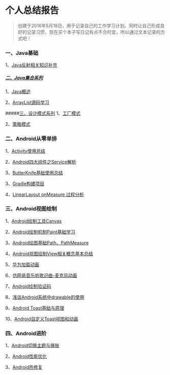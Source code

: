 # 个人总结报告
>创建于2016年5月18日，用于记录自己的工作学习计划。同时让自己形成良好的记录习惯，现在买个本子写日记有点不合时宜，所以通过文本记录的方式吧！


### 一、Java基础

1、[Java反射相关知识补充](https://github.com/dengshiwei/work-summary/blob/master/work-blog/Java%E5%9F%BA%E7%A1%80%E7%9F%A5%E8%AF%86/Java%E5%8F%8D%E5%B0%84%E7%9B%B8%E5%85%B3%E7%9F%A5%E8%AF%86%E8%A1%A5%E5%85%85.md)

##### [二、Java集合系列](https://github.com/dengshiwei/work-summary/tree/master/work-blog/Java%E5%9F%BA%E7%A1%80%E7%9F%A5%E8%AF%86/Java%E9%9B%86%E5%90%88)
1、[Java概述](https://github.com/dengshiwei/work-summary/blob/master/work-blog/Java%E5%9F%BA%E7%A1%80%E7%9F%A5%E8%AF%86/Java%E9%9B%86%E5%90%88/Java%E9%9B%86%E5%90%88%E6%A6%82%E8%BF%B0.md)

2、[ArrayList源码学习](https://github.com/dengshiwei/work-summary/blob/master/work-blog/Java%E5%9F%BA%E7%A1%80%E7%9F%A5%E8%AF%86/Java%E9%9B%86%E5%90%88/ArrayList%E6%BA%90%E7%A0%81%E5%AD%A6%E4%B9%A0.md)

#####[三、设计模式系列](https://github.com/dengshiwei/work-summary/tree/master/work-blog/Java%E5%9F%BA%E7%A1%80%E7%9F%A5%E8%AF%86/%E8%AE%BE%E8%AE%A1%E6%A8%A1%E5%BC%8F)
1、[工厂模式](https://github.com/dengshiwei/work-summary/tree/master/work-blog/Java%E5%9F%BA%E7%A1%80%E7%9F%A5%E8%AF%86/%E8%AE%BE%E8%AE%A1%E6%A8%A1%E5%BC%8F/%E5%B7%A5%E5%8E%82%E6%A8%A1%E5%BC%8F)

2、[策略模式](https://github.com/dengshiwei/work-summary/tree/master/work-blog/Java%E5%9F%BA%E7%A1%80%E7%9F%A5%E8%AF%86/%E8%AE%BE%E8%AE%A1%E6%A8%A1%E5%BC%8F/%E7%AD%96%E7%95%A5%E6%A8%A1%E5%BC%8F)

### 二、Android从零单排
1、[Activity使用总结](https://github.com/dengshiwei/work-summary/blob/master/work-blog/Android%E4%BB%8E%E9%9B%B6%E5%8D%95%E6%8E%92/Activity%E4%BD%BF%E7%94%A8%E6%80%BB%E7%BB%93.md)

2、[Android四大组件之Service解析](https://github.com/dengshiwei/work-summary/blob/master/work-blog/Android%E4%BB%8E%E9%9B%B6%E5%8D%95%E6%8E%92/Android%E5%9B%9B%E5%A4%A7%E7%BB%84%E4%BB%B6%E4%B9%8BService%E8%A7%A3%E6%9E%90.md)

3、[ButterKnife基础使用总结](https://github.com/dengshiwei/work-summary/blob/master/work-blog/Android%E4%BB%8E%E9%9B%B6%E5%8D%95%E6%8E%92/ButterKnife%E5%9F%BA%E7%A1%80%E4%BD%BF%E7%94%A8%E6%80%BB%E7%BB%93.md)

3、[Gradle构建项目](https://github.com/dengshiwei/work-summary/blob/master/work-blog/Android%E4%BB%8E%E9%9B%B6%E5%8D%95%E6%8E%92/Gradle%E6%9E%84%E5%BB%BA%E9%A1%B9%E7%9B%AE.md)

4、[LinearLayout onMeasure 过程分析](https://github.com/dengshiwei/work-summary/blob/master/work-blog/Android%E4%BB%8E%E9%9B%B6%E5%8D%95%E6%8E%92/LinearLayoutonMeasure%E8%BF%87%E7%A8%8B%E5%88%86%E6%9E%90.md)


### 三、Android视图绘制
1、[Android绘制工具Canvas](https://github.com/dengshiwei/work-summary/blob/master/work-blog/Android%E8%A7%86%E5%9B%BE%E5%9F%BA%E7%A1%80/Android%E7%BB%98%E5%88%B6Canvas%E7%B1%BB.md)

2、[Android绘制机制Paint基础学习](https://github.com/dengshiwei/work-summary/blob/master/work-blog/Android%E8%A7%86%E5%9B%BE%E5%9F%BA%E7%A1%80/Android%E7%BB%98%E5%9B%BE%E5%9F%BA%E7%A1%80Paint.md)

3、[Android绘图基础Path、PathMeasure](https://github.com/dengshiwei/work-summary/blob/master/work-blog/Android%E8%A7%86%E5%9B%BE%E5%9F%BA%E7%A1%80/Android%E7%BB%98%E5%88%B6%E5%9F%BA%E7%A1%80Path.md)

4、[Android视图绘制View相关概念基本总结](https://github.com/dengshiwei/work-summary/blob/master/work-blog/Android%E8%A7%86%E5%9B%BE%E5%9F%BA%E7%A1%80/View%E7%9B%B8%E5%85%B3%E6%A6%82%E5%BF%B5.md)

5、[华为加载动画](https://github.com/dengshiwei/work-summary/blob/master/work-blog/Android%E8%A7%86%E5%9B%BE%E5%9F%BA%E7%A1%80/Android%E7%BB%98%E5%9B%BE%E5%9F%BA%E7%A1%80%E2%80%94%E2%80%94%E7%BB%83%E4%B9%A0%E4%B8%80.md)

6、[仿网易音乐听歌识曲-麦克风动画](https://github.com/dengshiwei/work-summary/blob/master/work-blog/Android%E8%A7%86%E5%9B%BE%E5%9F%BA%E7%A1%80/%E4%BB%BF%E7%BD%91%E6%98%93%E9%9F%B3%E4%B9%90%E5%90%AC%E6%AD%8C%E8%AF%86%E6%9B%B2-%E9%BA%A6%E5%85%8B%E9%A3%8E%E5%8A%A8%E7%94%BB.md)

7、[Android绘制验证码](https://github.com/dengshiwei/work-summary/blob/master/work-blog/Android%E8%A7%86%E5%9B%BE%E5%9F%BA%E7%A1%80/Android%E7%BB%98%E5%88%B6%E9%AA%8C%E8%AF%81%E7%A0%81.md)

8、[浅谈Android系统中drawable的使用](https://github.com/dengshiwei/work-summary/blob/master/work-blog/Android%E8%A7%86%E5%9B%BE%E5%9F%BA%E7%A1%80/%E6%B5%85%E8%B0%88Android%E4%B8%ADdrawable%E7%9A%84%E4%BD%BF%E7%94%A8.md)

9、[Android Toast基础与原理](https://github.com/dengshiwei/work-summary/blob/master/work-blog/Android%E8%A7%86%E5%9B%BE%E5%9F%BA%E7%A1%80/Toast%E5%9F%BA%E7%A1%80%E4%B8%8E%E5%8E%9F%E7%90%86%E5%88%86%E6%9E%90.md)

10、[Android自定义Toast视图和动画](https://github.com/dengshiwei/work-summary/blob/master/work-blog/Android%E8%A7%86%E5%9B%BE%E5%9F%BA%E7%A1%80/Android%E8%87%AA%E5%AE%9A%E4%B9%89Toast%E8%A7%86%E5%9B%BE%E5%92%8C%E5%8A%A8%E7%94%BB.md)

### 四、Android进阶
1、[Android切换主题与换肤](https://github.com/dengshiwei/work-summary/tree/master/work-blog/Android%E8%BF%9B%E9%98%B6/Android%E5%88%87%E6%8D%A2%E4%B8%BB%E9%A2%98%E4%B8%8E%E6%8D%A2%E8%82%A4)

2、[Android性能优化](https://github.com/dengshiwei/work-summary/tree/master/work-blog/Android%E8%BF%9B%E9%98%B6/Android%E6%80%A7%E8%83%BD%E4%BC%98%E5%8C%96)

3、[Android热修复](https://github.com/dengshiwei/work-summary/tree/master/work-blog/Android%E8%BF%9B%E9%98%B6/Android%E7%83%AD%E4%BF%AE%E5%A4%8D)